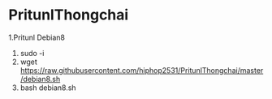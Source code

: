 # PritunlThongchai

1.Pritunl Debian8

1. sudo -i 
2. wget https://raw.githubusercontent.com/hiphop2531/PritunlThongchai/master/debian8.sh 
3. bash debian8.sh
